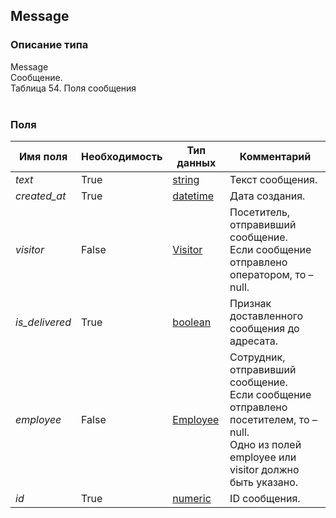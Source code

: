 
## Message

### Описание типа
Message<br/>Сообщение.<br/>Таблица 54. Поля сообщения<br/><br/>
### Поля

| Имя поля | Необходимость | Тип данных | Комментарий |
|---|---|---|---|
|*text*|True|[string](/docs/types/string.md)|Текст сообщения.<br/>|
|*created_at*|True|[datetime](/docs/types/datetime.md)|Дата создания.<br/>|
|*visitor*|False|[Visitor](/docs/types/Visitor.md)|Посетитель, отправивший сообщение.<br/>Если сообщение отправлено оператором, то – null.<br/>|
|*is_delivered*|True|[boolean](/docs/types/boolean.md)|Признак доставленного сообщения до адресата.<br/>|
|*employee*|False|[Employee](/docs/types/Employee.md)|Сотрудник, отправивший сообщение.<br/>Если сообщение отправлено посетителем, то – null.<br/>Одно из полей employee или visitor должно быть указано.<br/>|
|*id*|True|[numeric](/docs/types/numeric.md)|ID сообщения.<br/>|
